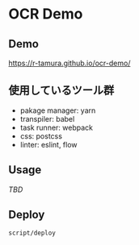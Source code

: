 # OCR Demo

## Demo

https://r-tamura.github.io/ocr-demo/

## 使用しているツール群
- pakage manager: yarn
- transpiler: babel
- task runner: webpack
- css: postcss
- linter: eslint, flow

## Usage

*TBD*

## Deploy

```
script/deploy
```


